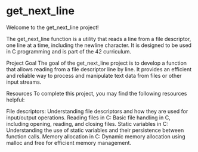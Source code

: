 # get_next_line

Welcome to the get_next_line project!

The get_next_line function is a utility that reads a line from a file descriptor, one line at a time, including the newline character. It is designed to be used in C programming and is part of the 42 curriculum.

Project Goal
The goal of the get_next_line project is to develop a function that allows reading from a file descriptor line by line. It provides an efficient and reliable way to process and manipulate text data from files or other input streams.

Resources
To complete this project, you may find the following resources helpful:

File descriptors: Understanding file descriptors and how they are used for input/output operations.
Reading files in C: Basic file handling in C, including opening, reading, and closing files.
Static variables in C: Understanding the use of static variables and their persistence between function calls.
Memory allocation in C: Dynamic memory allocation using malloc and free for efficient memory management.
